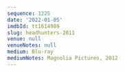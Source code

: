 ```yaml
---
sequence: 1225
date: '2022-01-05'
imdbId: tt1614989
slug: headhunters-2011
venue: null
venueNotes: null
medium: Blu-ray
mediumNotes: Magnolia Pictures, 2012
---
```


